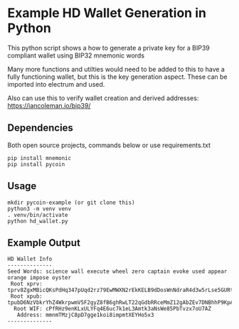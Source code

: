 # Example HD Wallet Generation in Python
This python script shows a how to generate a private key for a BIP39 compliant
wallet using BIP32 mnemonic words

Many more functions and utilties would need to be added to this to have a fully functioning wallet,
but this is the key generation aspect. These can be imported into electrum and used.

Also can use this to verify wallet creation and derived addresses:
https://iancoleman.io/bip39/

## Dependencies
Both open source projects, commands below or use requirements.txt
```
pip install mnemonic
pip install pycoin
```

## Usage
```
mkdir pycoin-example (or git clone this)
python3 -m venv venv
. venv/bin/activate
python hd_wallet.py
```

## Example Output
```
HD Wallet Info
--------------
Seed Words: science wall execute wheel zero captain evoke used appear orange impose oyster
 Root xprv: tprv8ZgxMBicQKsPdHq347pUqd2rz79EwMWXN2rEkKELB9dDosWnNdraR4d3w5rLse5GURteNmfUgywveBWmB5cYdi4DLdTwR1mMY9csc2yJzKe
 Root xpub: tpubD6NzVbkrYhZ4WkrpwmV5F2gyZ8fB6ghRwLT22qGdbRRceMmZ12gAbZEv7DNBhhP9KpAcpaGt6hbDwtePzsiUSQvv76KxbogYWAotsAW1Dsi
  Root WIF: cPfRHz9enKLxULYFq4E6uc7k1eL3Amtk3aNsWe85PbTvzx7oU7AZ
   Address: mmnmTMzjC8pD7gge1koi8impmtXEYHo5x3
--------------
```


